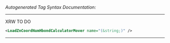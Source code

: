 <!-- THIS IS AN AUTOGENERATED FILE: Don't edit it directly, instead change the schema definition in the code itself. -->

_Autogenerated Tag Syntax Documentation:_

---
XRW TO DO

```xml
<LoadZnCoordNumHbondCalculatorMover name="(&string;)" />
```



---
